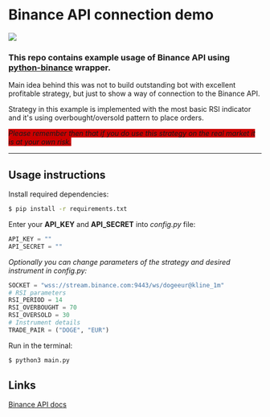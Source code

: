 # Binance API connection demo

[![](https://img.shields.io/badge/python-3.9%2B-informational)](https://www.python.org/downloads/release/python-370/)

### This repo contains example usage of Binance API using [python-binance](https://python-binance.readthedocs.io/en/latest/index.html) wrapper.

Main idea behind this was not to build outstanding bot with excellent profitable strategy, but just to show a way of connection to the Binance API.

Strategy in this example is implemented with the most basic RSI indicator and it's using overbought/oversold pattern to place orders.

_<span style="background-color: #cc0000">Please remember then that if you do use this strategy on the real market it is at your own risk.</span>_

---

## Usage instructions

Install required dependencies:

```bash
$ pip install -r requirements.txt
```

Enter your **API_KEY** and **API_SECRET** into _config.py_ file:

```python
API_KEY = ""
API_SECRET = ""
```

_Optionally you can change parameters of the strategy and desired instrument in *config.py*:_

```python
SOCKET = "wss://stream.binance.com:9443/ws/dogeeur@kline_1m"
# RSI parameters
RSI_PERIOD = 14
RSI_OVERBOUGHT = 70
RSI_OVERSOLD = 30
# Instrument details
TRADE_PAIR = ("DOGE", "EUR")
```

Run in the terminal:

```bash
$ python3 main.py
```

## Links

[Binance API docs](https://binance-docs.github.io/apidocs/spot/en/#change-log)
